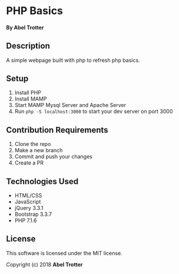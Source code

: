 # PHP Basics

#### By Abel Trotter

## Description

A simple webpage built with php to refresh php basics.

## Setup

1. Install PHP
1. Install MAMP
1. Start MAMP Mysql Server and Apache Server
1. Run `php -S localhost:3000` to start your dev server on port 3000 

## Contribution Requirements

1. Clone the repo
1. Make a new branch
1. Commit and push your changes
1. Create a PR

## Technologies Used

* HTML/CSS
* JavaScript
* jQuery 3.3.1
* Bootstrap 3.3.7
* PHP 7.1.6

## License

This software is licensed under the MIT license.

Copyright (c) 2018 **Abel Trotter**